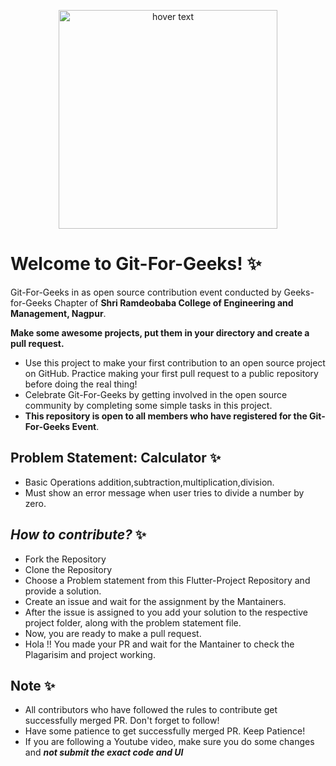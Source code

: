 <p align="center">
  <img src="https://lh5.googleusercontent.com/4dbbW-eyYqaTGAFFlLDtVO3lDVdaPSX671WExyKzLv1QI78zBUjJPE5Ek3SlTW3WCjA=w2400" width="350" title="hover text">
</p>


# **Welcome to Git-For-Geeks!** :sparkles:

Git-For-Geeks in as open source contribution event conducted by Geeks-for-Geeks Chapter of **Shri Ramdeobaba College of Engineering and Management, Nagpur**.

**Make some awesome projects, put them in your directory and create a pull request.** 

- Use this project to make your first contribution to an open source project on GitHub. Practice making your first pull request to a public repository before doing the real thing!
- Celebrate Git-For-Geeks by getting involved in the open source community by completing some simple tasks in this project.
- **This repository is open to all members who have registered for the Git-For-Geeks Event**.

## **Problem Statement: Calculator** :sparkles:
 - Basic Operations addition,subtraction,multiplication,division.
 - Must show an error message  when user tries to divide a number by zero.

## ***How to contribute?*** :sparkles:

- Fork the Repository
- Clone the Repository
- Choose a Problem statement from this Flutter-Project Repository and provide a solution.
- Create an issue and wait for the assignment by the Mantainers.
- After the issue is assigned to you add your solution to the respective project folder, along with the problem statement file.
- Now, you are ready to make a pull request.
- Hola !! You made your PR and wait for the Mantainer to check the Plagarisim and project working.

## **Note** :sparkles:

- All contributors who have followed the rules to contribute get successfully merged PR. Don't forget to follow!
- Have some patience to get successfully merged PR. Keep Patience!
- If you are following a Youtube video, make sure you do some changes and ***not submit the exact code and UI***
